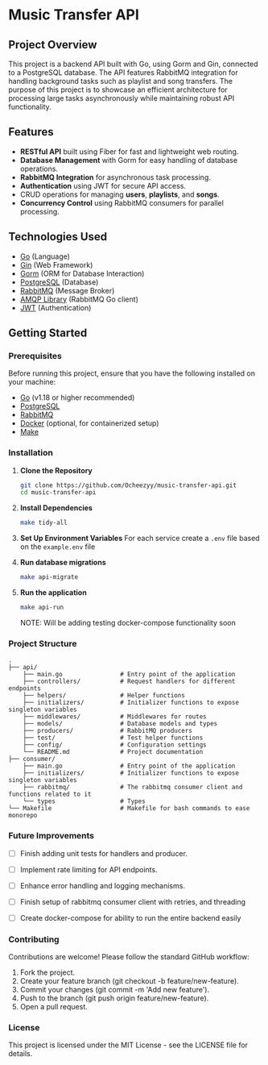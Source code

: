 # Music Transfer API

## Project Overview

This project is a backend API built with Go, using Gorm and Gin, connected to a PostgreSQL database. The API features RabbitMQ integration for handling background tasks such as playlist and song transfers. The purpose of this project is to showcase an efficient architecture for processing large tasks asynchronously while maintaining robust API functionality.

## Features

- **RESTful API** built using Fiber for fast and lightweight web routing.
- **Database Management** with Gorm for easy handling of database operations.
- **RabbitMQ Integration** for asynchronous task processing.
- **Authentication** using JWT for secure API access.
- CRUD operations for managing **users**, **playlists**, and **songs**.
- **Concurrency Control** using RabbitMQ consumers for parallel processing.

## Technologies Used

- [Go](https://golang.org/) (Language)
- [Gin](https://gin-gonic.com/) (Web Framework)
- [Gorm](https://gorm.io/) (ORM for Database Interaction)
- [PostgreSQL](https://www.postgresql.org/) (Database)
- [RabbitMQ](https://www.rabbitmq.com/) (Message Broker)
- [AMQP Library](https://github.com/streadway/amqp) (RabbitMQ Go client)
- [JWT](https://jwt.io/) (Authentication)

## Getting Started

### Prerequisites

Before running this project, ensure that you have the following installed on your machine:

- [Go](https://golang.org/doc/install) (v1.18 or higher recommended)
- [PostgreSQL](https://www.postgresql.org/download/)
- [RabbitMQ](https://www.rabbitmq.com/download.html)
- [Docker](https://www.docker.com/products/docker-desktop) (optional, for containerized setup)
- [Make](https://www.gnu.org/software/make/manual/make.html)

### Installation

1. **Clone the Repository**
    ```bash
    git clone https://github.com/Ocheezyy/music-transfer-api.git
    cd music-transfer-api
    ```

2. **Install Dependencies**
    ```bash
    make tidy-all
    ```

3. **Set Up Environment Variables**
    For each service create a `.env` file based on the `example.env` file

4. **Run database migrations**
    ```bash
    make api-migrate
    ```

5. **Run the application**
    ```bash
    make api-run
    ```
    NOTE: Will be adding testing docker-compose functionality soon

### Project Structure
```
.
├── api/
    ├── main.go                # Entry point of the application
    ├── controllers/           # Request handlers for different endpoints
    ├── helpers/               # Helper functions
    ├── initializers/          # Initializer functions to expose singleton variables
    ├── middlewares/           # Middlewares for routes
    ├── models/                # Database models and types
    ├── producers/             # RabbitMQ producers
    ├── test/                  # Test helper functions
    ├── config/                # Configuration settings
    └── README.md              # Project documentation
├── consumer/
    ├── main.go                # Entry point of the application
    ├── initializers/          # Initializer functions to expose singleton variables
    ├── rabbitmq/              # The rabbitmq consumer client and functions related to it
    └── types                  # Types
└── Makefile                   # Makefile for bash commands to ease monorepo
```

### Future Improvements
- [ ] Finish adding unit tests for handlers and producer.
- [ ] Implement rate limiting for API endpoints.
- [ ] Enhance error handling and logging mechanisms.
- [ ] Finish setup of rabbitmq consumer client with retries, and threading
- [ ] Create docker-compose for ability to run the entire backend easily


### Contributing
Contributions are welcome! Please follow the standard GitHub workflow:
1. Fork the project.
2. Create your feature branch (git checkout -b feature/new-feature).
3. Commit your changes (git commit -m 'Add new feature').
4. Push to the branch (git push origin feature/new-feature).
5. Open a pull request.

### License
This project is licensed under the MIT License - see the LICENSE file for details.